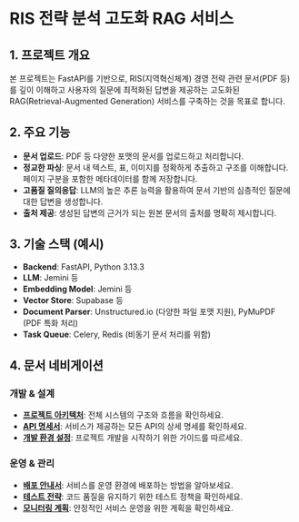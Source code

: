 # RIS 전략 분석 고도화 RAG 서비스

## 1. 프로젝트 개요

본 프로젝트는 FastAPI를 기반으로, RIS(지역혁신체계) 경영 전략 관련 문서(PDF 등)를 깊이 이해하고 사용자의 질문에 최적화된 답변을 제공하는 고도화된 RAG(Retrieval-Augmented Generation) 서비스를 구축하는 것을 목표로 합니다.

## 2. 주요 기능

- **문서 업로드**: PDF 등 다양한 포맷의 문서를 업로드하고 처리합니다.
- **정교한 파싱**: 문서 내 텍스트, 표, 이미지를 정확하게 추출하고 구조를 이해합니다. 페이지 구분을 포함한 메타데이터를 함께 저장합니다.
- **고품질 질의응답**: LLM의 높은 추론 능력을 활용하여 문서 기반의 심층적인 질문에 대한 답변을 생성합니다.
- **출처 제공**: 생성된 답변의 근거가 되는 원본 문서의 출처를 명확히 제시합니다.

## 3. 기술 스택 (예시)

- **Backend**: FastAPI, Python 3.13.3
- **LLM**: Jemini 등
- **Embedding Model**: Jemini 등
- **Vector Store**: Supabase 등
- **Document Parser**: Unstructured.io (다양한 파일 포맷 지원), PyMuPDF (PDF 특화 처리)
- **Task Queue**: Celery, Redis (비동기 문서 처리를 위함)

## 4. 문서 네비게이션

### 개발 & 설계

- **[프로젝트 아키텍처](./Architecture.md)**: 전체 시스템의 구조와 흐름을 확인하세요.
- **[API 명세서](./apis/README.md)**: 서비스가 제공하는 모든 API의 상세 명세를 확인하세요.
- **[개발 환경 설정](./Development.md)**: 프로젝트 개발을 시작하기 위한 가이드를 따르세요.

### 운영 & 관리

- **[배포 안내서](./ops/Deployment.md)**: 서비스를 운영 환경에 배포하는 방법을 알아보세요.
- **[테스트 전략](./ops/Testing.md)**: 코드 품질을 유지하기 위한 테스트 정책을 확인하세요.
- **[모니터링 계획](./ops.Monitoring.md)**: 안정적인 서비스 운영을 위한 계획을 확인하세요.
